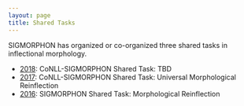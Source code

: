 ```yaml
---
layout: page
title: Shared Tasks
---
```


SIGMORPHON has organized or co-organized three shared tasks in inflectional morphology.

- [2018](/2018): CoNLL-SIGMORPHON Shared Task: TBD
- [2017](/2017): CoNLL-SIGMORPHON Shared Task: Universal Morphological Reinflection
- [2016](/2016): SIGMORPHON Shared Task: Morphological Reinflection

